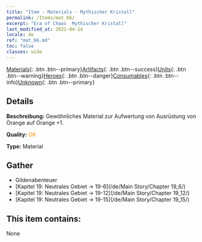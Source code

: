 ```yaml
---
title: "Item - Materials - Mythischer Kristall"
permalink: /Items/mat_66/
excerpt: "Era of Chaos  Mythischer Kristall"
last_modified_at: 2021-04-14
locale: de
ref: "mat_66.md"
toc: false
classes: wide
---
```

 [Materials](/de/Items/){: .btn .btn--primary}[Artifacts](/de/Items/Artifacts/){: .btn .btn--success}[Units](/de/Items/Units/){: .btn .btn--warning}[Heroes](/de/Items/Heroes/){: .btn .btn--danger}[Consumables](/de/Items/Consumables/){: .btn .btn--info}[Unknown](/de/Items/Unknown/){: .btn .btn--primary}

## Details
 **Beschreibung:** Gewöhnliches Material zur Aufwertung von Ausrüstung von Orange auf Orange +1.

 **Quality:** <span style="color: #FF8C00">OK</span>

 **Type:** Material

## Gather

*    Gildenabenteuer 
*    [Kapitel 19: Neutrales Gebiet -> 19-6](/de/Main Story/Chapter 19_6/) 
*    [Kapitel 19: Neutrales Gebiet -> 19-12](/de/Main Story/Chapter 19_12/) 
*    [Kapitel 19: Neutrales Gebiet -> 19-15](/de/Main Story/Chapter 19_15/) 

## This item contains:

  None

